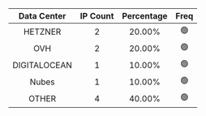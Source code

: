 | Data Center | IP Count | Percentage | Freq |
|:------------:|:--------:|:-----------:|:-----:|
| HETZNER | 2 | 20.00% | 🟢 |
| OVH | 2 | 20.00% | 🟢 |
| DIGITALOCEAN | 1 | 10.00% | 🟢 |
| Nubes | 1 | 10.00% | 🟢 |
| OTHER | 4 | 40.00% | 🟢 |